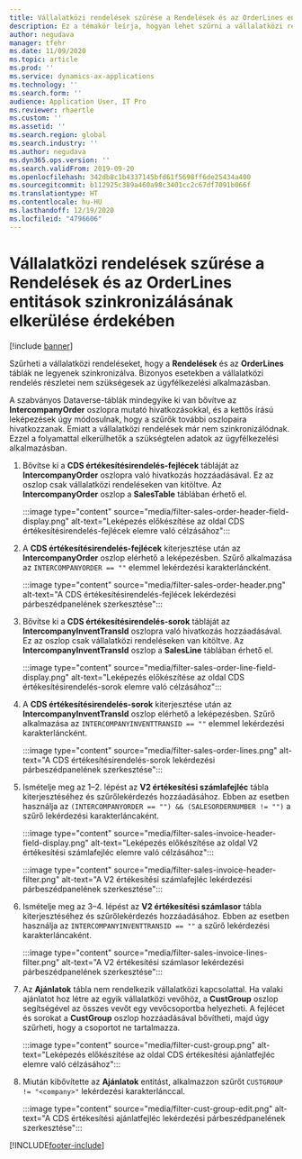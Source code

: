 ```yaml
---
title: Vállalatközi rendelések szűrése a Rendelések és az OrderLines entitások szinkronizálásának elkerülése érdekében
description: Ez a témakör leírja, hogyan lehet szűrni a vállalatközi rendeléseket, hogy a Rendelések és az OrderLines entitások ne legyenek szinkronizálva.
author: negudava
manager: tfehr
ms.date: 11/09/2020
ms.topic: article
ms.prod: ''
ms.service: dynamics-ax-applications
ms.technology: ''
ms.search.form: ''
audience: Application User, IT Pro
ms.reviewer: rhaertle
ms.custom: ''
ms.assetid: ''
ms.search.region: global
ms.search.industry: ''
ms.author: negudava
ms.dyn365.ops.version: ''
ms.search.validFrom: 2019-09-20
ms.openlocfilehash: 342db8c1b4337145bfd61f5698ff6de25434a400
ms.sourcegitcommit: b112925c389a460a98c3401cc2c67df7091b066f
ms.translationtype: HT
ms.contentlocale: hu-HU
ms.lasthandoff: 12/19/2020
ms.locfileid: "4796606"
---
```

# <a name="filter-intercompany-orders-to-avoid-syncing-orders-and-orderlines"></a>Vállalatközi rendelések szűrése a Rendelések és az OrderLines entitások szinkronizálásának elkerülése érdekében

[!include [banner](../../includes/banner.md)]

Szűrheti a vállalatközi rendeléseket, hogy a **Rendelések** és az **OrderLines** táblák ne legyenek szinkronizálva. Bizonyos esetekben a vállalatközi rendelés részletei nem szükségesek az ügyfélkezelési alkalmazásban.

A szabványos Dataverse-táblák mindegyike ki van bővítve az **IntercompanyOrder** oszlopra mutató hivatkozásokkal, és a kettős írású leképezések úgy módosulnak, hogy a szűrők további oszlopaira hivatkozzanak. Emiatt a vállalatközi rendelések már nem szinkronizálódnak. Ezzel a folyamattal elkerülhetők a szükségtelen adatok az ügyfélkezelési alkalmazásban.

1. Bővítse ki a **CDS értékesítésirendelés-fejlécek** tábláját az **IntercompanyOrder** oszlopra való hivatkozás hozzáadásával. Ez az oszlop csak vállalatközi rendeléseken van kitöltve. Az **IntercompanyOrder** oszlop a **SalesTable** táblában érhető el.

    :::image type="content" source="media/filter-sales-order-header-field-display.png" alt-text="Leképezés előkészítése az oldal CDS értékesítésirendelés-fejlécek elemre való célzásához":::

2. A **CDS értékesítésirendelés-fejlécek** kiterjesztése után az **IntercompanyOrder** oszlop elérhető a leképezésben. Szűrő alkalmazása az `INTERCOMPANYORDER == ""` elemmel lekérdezési karakterláncként.

    :::image type="content" source="media/filter-sales-order-header.png" alt-text="A CDS értékesítésirendelés-fejlécek lekérdezési párbeszédpanelének szerkesztése":::

3. Bővítse ki a **CDS értékesítésirendelés-sorok** tábláját az **IntercompanyInventTransId** oszlopra való hivatkozás hozzáadásával. Ez az oszlop csak vállalatközi rendeléseken van kitöltve. Az **IntercompanyInventTransId** oszlop a **SalesLine** táblában érhető el.

    :::image type="content" source="media/filter-sales-order-line-field-display.png" alt-text="Leképezés előkészítése az oldal CDS értékesítésirendelés-sorok elemre való célzásához":::

4. A **CDS értékesítésirendelés-sorok** kiterjesztése után az **IntercompanyInventTransId** oszlop elérhető a leképezésben. Szűrő alkalmazása az `INTERCOMPANYINVENTTRANSID == ""` elemmel lekérdezési karakterláncként.

    :::image type="content" source="media/filter-sales-order-lines.png" alt-text="A CDS értékesítésirendelés-sorok lekérdezési párbeszédpanelének szerkesztése":::

5. Ismételje meg az 1–2. lépést az **V2 értékesítési számlafejléc** tábla kiterjesztéséhez és szűrőlekérdezés hozzáadásához. Ebben az esetben használja az `(INTERCOMPANYORDER == "") && (SALESORDERNUMBER != "")` a szűrő lekérdezési karakterláncaként.

    :::image type="content" source="media/filter-sales-invoice-header-field-display.png" alt-text="Leképezés előkészítése az oldal V2 értékesítési számlafejléc elemre való célzásához":::

    :::image type="content" source="media/filter-sales-invoice-header-filter.png" alt-text="A V2 értékesítési számlafejléc lekérdezési párbeszédpanelének szerkesztése":::

6. Ismételje meg az 3–4. lépést az **V2 értékesítési számlasor** tábla kiterjesztéséhez és szűrőlekérdezés hozzáadásához. Ebben az esetben használja az `INTERCOMPANYINVENTTRANSID == ""` a szűrő lekérdezési karakterláncaként.

    :::image type="content" source="media/filter-sales-invoice-lines-filter.png" alt-text="A V2 értékesítési számlasor lekérdezési párbeszédpanelének szerkesztése":::

7. Az **Ajánlatok** tábla nem rendelkezik vállalatközi kapcsolattal. Ha valaki ajánlatot hoz létre az egyik vállalatközi vevőhöz, a **CustGroup** oszlop segítségével az összes vevőt egy vevőcsoportba helyezheti. A fejlécet és sorokat a **CustGroup** oszlop hozzáadásával bővítheti, majd úgy szűrheti, hogy a csoportot ne tartalmazza.

    :::image type="content" source="media/filter-cust-group.png" alt-text="Leképezés előkészítése az oldal CDS értékesítési ajánlatfejléc elemre való célzásához":::

8. Miután kibővítette az **Ajánlatok** entitást, alkalmazzon szűrőt `CUSTGROUP != "<company>"` lekérdezési karakterlánccal.

    :::image type="content" source="media/filter-cust-group-edit.png" alt-text="A CDS értékesítési ajánlatfejléc lekérdezési párbeszédpanelének szerkesztése":::


[!INCLUDE[footer-include](../../../../includes/footer-banner.md)]